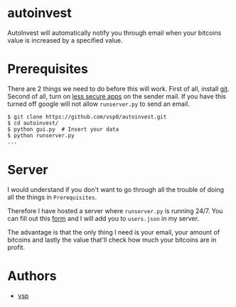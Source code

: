# autoinvest
AutoInvest will automatically notify you through email when your bitcoins value is increased by a specified value.

# Prerequisites
There are 2 things we need to do before this will work. First of all, install [git](https://git-scm.com). Second of all, turn on [less secure apps](https://myaccount.google.com/lesssecureapps) on the sender mail. If you have this turned off google will not allow `runserver.py` to send an email.
```
$ git clone https://github.com/vsp0/autoinvest.git
$ cd autoinvest/
$ python gui.py  # Insert your data
$ python runserver.py
...
```

# Server
I would understand if you don't want to go through all the trouble of doing all the things in `Prerequisites`.

Therefore I have hosted a server where `runserver.py` is running 24/7. You can fill out this [form](https://docs.google.com/forms/d/e/1FAIpQLSdJhu4BT988Inf8VZZmir9Za-FHEcYuF9JBZF9i63QgsQGE7A/viewform?usp=sf_link) and I will add you to `users.json` in my server. 

The advantage is that the only thing I need is your email, your amount of bitcoins and lastly the value that'll check how much your bitcoins are in profit.

# Authors
- [vsp](https://github.com/vsp0)

